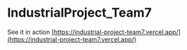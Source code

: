 # IndustrialProject_Team7

See it in action
[https://industrial-project-team7.vercel.app/](https://industrial-project-team7.vercel.app/)
